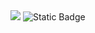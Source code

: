 <img src="https://capsule-render.vercel.app/api?type=wave&color=CCFFCC&height=270&section=header&text=HyeJi%20Oh&fontSize=70" />

<img alt="Static Badge" src="https://img.shields.io/badge/java-3333FF">



